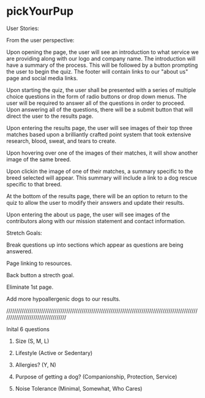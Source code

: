 # pickYourPup

User Stories:

From the user perspective:

Upon opening the page, the user will see an introduction to what service we are providing along with our logo and company name. The introduction will have a summary of the process. This will be followed by a button prompting the user to begin the quiz. The footer will contain links to our "about us" page and social media links.

Upon starting the quiz, the user shall be presented with a series of multiple choice questions in the form of radio buttons or drop down menus. The user will be required to answer all of the questions in order to proceed. Upon answering all of the questions, there will be a submit button that will direct the user to the results page.

Upon entering the results page, the user will see images of their top three matches based upon a brilliantly crafted point system that took extensive research, blood, sweat, and tears to create. 

Upon hovering over one of the images of their matches, it will show another image of the same breed.

Upon clickin the image of one of their matches, a summary specific to the breed selected will appear. This summary will include a link to a dog rescue specific to that breed.

At the bottom of the results page, there will be an option to return to the quiz to allow the user to modify their answers and update their results.

Upon entering the about us page, the user will see images of the contributors along with our mission statement and contact information.


Stretch Goals:

Break questions up into sections which appear as questions are being answered.

Page linking to resources.

Back button a strecth goal.

Eliminate 1st page.

Add more hypoallergenic dogs to our results.

//////////////////////////////////////////////////////////////////////////////////////////////////////////////////////////////////

Inital 6 questions

1. Size (S, M, L)

2. Lifestyle (Active or Sedentary)

3. Allergies? (Y, N)

4. Purpose of getting a dog? (Companionship, Protection, Service)

5. Noise Tolerance (Minimal, Somewhat, Who Cares)





